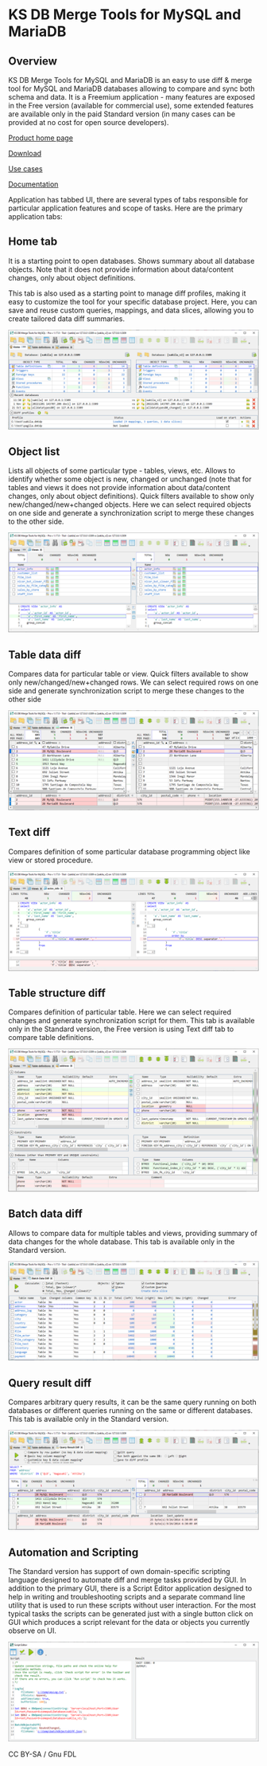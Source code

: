 
# KS DB Merge Tools for MySQL and MariaDB

## Overview


KS DB Merge Tools for MySQL and MariaDB is an easy to use diff & merge tool for MySQL and MariaDB databases allowing to compare and sync both schema and data. It is a Freemium application - many features are exposed in the Free version (available for commercial use), some extended features are available only in the paid Standard version (in many cases can be provided at no cost for open source developers).


[Product home page](https://ksdbmerge.tools/for-mysql)


[Download](https://ksdbmerge.tools/mysql-diff-merge-download.html)


[Use cases](https://ksdbmerge.tools/mysql-diff-merge-use-cases-1-schema-summary.html)


[Documentation](https://ksdbmerge.tools/docs/for-mysql/overview.html)


Application has tabbed UI, there are several types of tabs responsible for particular application features and scope of tasks. Here are the primary application tabs:


## Home tab


It is a starting point to open databases. Shows summary about all database objects. Note that it does not provide information about data/content changes, only about object definitions.


This tab is also used as a starting point to manage diff profiles, making it easy to customize the tool for your specific database project. Here, you can save and reuse custom queries, mappings, and data slices, allowing you to create tailored data diff summaries.


![tabs-home](../../.gitbook/assets/ks-db-merge-tools-for-mysql-and-mariadb/+image/tabs-home.png "tabs-home")


## Object list


Lists all objects of some particular type - tables, views, etc. Allows to identify whether some object is new, changed or unchanged (note that for tables and views it does not provide information about data/content changes, only about object definitions). Quick filters available to show only new/changed/new+changed objects. Here we can select required objects on one side and generate a synchronization script to merge these changes to the other side.


![tabs-object-list](../../.gitbook/assets/ks-db-merge-tools-for-mysql-and-mariadb/+image/tabs-object-list.png "tabs-object-list")


## Table data diff


Compares data for particular table or view. Quick filters available to show only new/changed/new+changed rows. We can select required rows on one side and generate synchronization script to merge these changes to the other side


![tabs-data-diff](../../.gitbook/assets/ks-db-merge-tools-for-mysql-and-mariadb/+image/tabs-data-diff.png "tabs-data-diff")


## Text diff


Compares definition of some particular database programming object like view or stored procedure.


![tabs-text-diff](../../.gitbook/assets/ks-db-merge-tools-for-mysql-and-mariadb/+image/tabs-text-diff.png "tabs-text-diff")


## Table structure diff


Compares definition of particular table. Here we can select required changes and generate synchronization script for them. This tab is available only in the Standard version, the Free version is using Text diff tab to compare table definitions.


![tabs-table-structure-diff](../../.gitbook/assets/ks-db-merge-tools-for-mysql-and-mariadb/+image/tabs-table-structure-diff.png "tabs-table-structure-diff")


## Batch data diff


Allows to compare data for multiple tables and views, providing summary of data changes for the whole database. This tab is available only in the Standard version.


![tabs-batch-data-diff](../../.gitbook/assets/ks-db-merge-tools-for-mysql-and-mariadb/+image/tabs-batch-data-diff.png "tabs-batch-data-diff")


## Query result diff


Compares arbitrary query results, it can be the same query running on both databases or different queries running on the same or different databases. This tab is available only in the Standard version.


![tabs-query-result-diff](../../.gitbook/assets/ks-db-merge-tools-for-mysql-and-mariadb/+image/tabs-query-result-diff.png "tabs-query-result-diff")


## Automation and Scripting


The Standard version has support of own domain-specific scripting language designed to automate diff and merge tasks provided by GUI. In addition to the primary GUI, there is a Script Editor application designed to help in writing and troubleshooting scripts and a separate command line utility that is used to run these scripts without user interaction. For the most typical tasks the scripts can be generated just with a single button click on GUI which produces a script relevant for the data or objects you currently observe on UI.


![automation-scripting](../../.gitbook/assets/ks-db-merge-tools-for-mysql-and-mariadb/+image/automation-scripting.png "automation-scripting")


CC BY-SA / Gnu FDL


